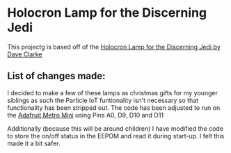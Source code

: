 # Holocron Lamp for the Discerning Jedi

This projectg is based off of the [Holocron Lamp for the Discerning Jedi by Dave Clarke](https://www.thingiverse.com/thing:1762432)

List of changes made:
-----
I decided to make a few of these lamps as christmas gifts for my younger siblings as such the Particle IoT funtionality isn't necessary so that functionality has been stripped out. The code has been adjusted to run on the [Adafruit Metro Mini](https://www.adafruit.com/product/2590) using Pins A0, D9, D10 and D11

Additionally (because this will be around children) I have modified the code to store the on/off status in the EEPOM and read it during start-up. I felt this made it a bit safer.
